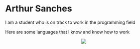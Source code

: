 # Arthur Sanches



I am a student who is on track to work in the programming field

Here are some languages ​​that I know and know how to work
<p align="center">
  <a href="https://skillicons.dev">
    <img src="https://skillicons.dev/icons?i=html,css,js,php,python,arduino,cs,react,ts" />
  </a>
</p>

